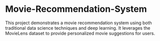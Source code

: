 # Movie-Recommendation-System
This project demonstrates a movie recommendation system using both traditional data science techniques and deep learning. It leverages the MovieLens dataset to provide personalized movie suggestions for users.
